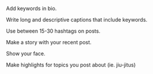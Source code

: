 Add keywords in bio.

Write long and descriptive captions that include keywords.

Use between 15-30 hashtags on posts.

Make a story with your recent post.

Show your face.

Make highlights for topics you post about (ie. jiu-jitus)

